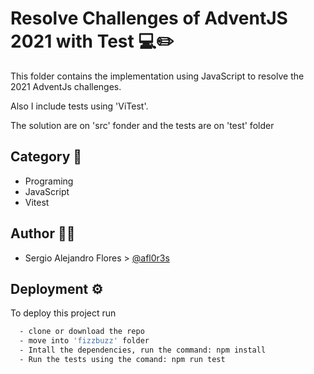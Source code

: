 
# Resolve Challenges of AdventJS 2021 with Test 💻✏️ 

This folder contains the implementation using JavaScript to resolve the 2021 AdventJs challenges.

Also I include tests using 'ViTest'.

The solution are on 'src' fonder and the tests are on 'test' folder


## Category 💽

* Programing
* JavaScript
* Vitest


## Author 🧑🏻

- Sergio Alejandro Flores > [@afl0r3s](https://github.com/afl0r3s/)


## Deployment ⚙️

To deploy this project run

```bash
  - clone or download the repo
  - move into 'fizzbuzz' folder
  - Intall the dependencies, run the command: npm install
  - Run the tests using the comand: npm run test
```

